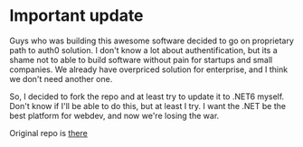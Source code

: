 # Important update
Guys who was building this awesome software decided to go on proprietary path to auth0 solution.
I don't know a lot about authentification, but its a shame not to able to build software without pain for startups and small companies. We already have overpriced solution for enterprise, and I think we don't need another one.

So, I decided to fork the repo and at least try to update it to .NET6 myself. Don't know if I'll be able to do this, but at least I try. I want the .NET be the best platform for webdev, and now we're losing the war.

Original repo is [there](https://github.com/IdentityServer/IdentityServer4)
